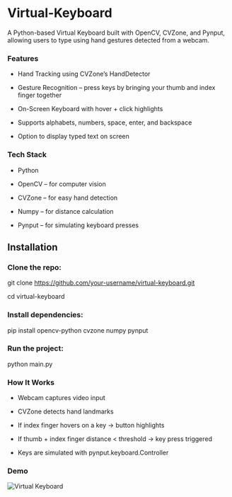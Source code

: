 # Virtual-Keyboard

A Python-based Virtual Keyboard built with OpenCV, CVZone, and Pynput, allowing users to type using hand gestures detected from a webcam.

 ### Features

-  Hand Tracking using CVZone’s HandDetector

-  Gesture Recognition – press keys by bringing your thumb and index finger together

- On-Screen Keyboard with hover + click highlights

- Supports alphabets, numbers, space, enter, and backspace

- Option to display typed text on screen

### Tech Stack

- Python

- OpenCV – for computer vision

- CVZone – for easy hand detection

- Numpy – for distance calculation

- Pynput – for simulating keyboard presses

## Installation

### Clone the repo:

git clone https://github.com/your-username/virtual-keyboard.git

cd virtual-keyboard


### Install dependencies:

pip install opencv-python cvzone numpy pynput


### Run the project:

python main.py


### How It Works

- Webcam captures video input

- CVZone detects hand landmarks

- If index finger hovers on a key → button highlights

- If thumb + index finger distance < threshold → key press triggered

- Keys are simulated with pynput.keyboard.Controller

### Demo
  ![Virtual Keyboard](https://github.com/user-attachments/assets/c45075c7-f2bf-48f4-9370-6ce68098ddb9)

